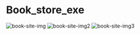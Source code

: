 # Book_store_exe
![book-site-img](https://user-images.githubusercontent.com/116176666/235870323-5eaf8a7a-39d7-45b0-8840-3dfb98a784b0.png)
![book-site-img2](https://user-images.githubusercontent.com/116176666/235870348-fb9d6e81-03fb-445e-9b3c-b3409687af35.png)
![book-site-img3](https://user-images.githubusercontent.com/116176666/235870368-91bbab4f-ae49-4f6d-8141-c84d1cc8be24.png)
